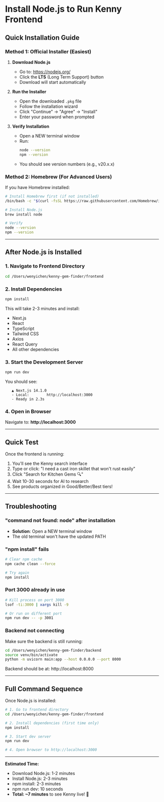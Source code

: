 # Install Node.js to Run Kenny Frontend

## Quick Installation Guide

### Method 1: Official Installer (Easiest)

1. **Download Node.js**
   - Go to: https://nodejs.org/
   - Click the **LTS** (Long Term Support) button
   - Download will start automatically

2. **Run the Installer**
   - Open the downloaded `.pkg` file
   - Follow the installation wizard
   - Click "Continue" → "Agree" → "Install"
   - Enter your password when prompted

3. **Verify Installation**
   - Open a NEW terminal window
   - Run:
     ```bash
     node --version
     npm --version
     ```
   - You should see version numbers (e.g., v20.x.x)

### Method 2: Homebrew (For Advanced Users)

If you have Homebrew installed:

```bash
# Install Homebrew first (if not installed)
/bin/bash -c "$(curl -fsSL https://raw.githubusercontent.com/Homebrew/install/HEAD/install.sh)"

# Install Node.js
brew install node

# Verify
node --version
npm --version
```

---

## After Node.js is Installed

### 1. Navigate to Frontend Directory
```bash
cd /Users/wenyichen/kenny-gem-finder/frontend
```

### 2. Install Dependencies
```bash
npm install
```

This will take 2-3 minutes and install:
- Next.js
- React
- TypeScript
- Tailwind CSS
- Axios
- React Query
- All other dependencies

### 3. Start the Development Server
```bash
npm run dev
```

You should see:
```
   ▲ Next.js 14.1.0
   - Local:        http://localhost:3000
   - Ready in 2.3s
```

### 4. Open in Browser
Navigate to: **http://localhost:3000**

---

## Quick Test

Once the frontend is running:

1. You'll see the Kenny search interface
2. Type or click: "I need a cast iron skillet that won't rust easily"
3. Click "Search for Kitchen Gems 🔍"
4. Wait 10-30 seconds for AI to research
5. See products organized in Good/Better/Best tiers!

---

## Troubleshooting

### "command not found: node" after installation
- **Solution**: Open a NEW terminal window
- The old terminal won't have the updated PATH

### "npm install" fails
```bash
# Clear npm cache
npm cache clean --force

# Try again
npm install
```

### Port 3000 already in use
```bash
# Kill process on port 3000
lsof -ti:3000 | xargs kill -9

# Or run on different port
npm run dev -- -p 3001
```

### Backend not connecting
Make sure the backend is still running:
```bash
cd /Users/wenyichen/kenny-gem-finder/backend
source venv/bin/activate
python -m uvicorn main:app --host 0.0.0.0 --port 8000
```

Backend should be at: http://localhost:8000

---

## Full Command Sequence

Once Node.js is installed:

```bash
# 1. Go to frontend directory
cd /Users/wenyichen/kenny-gem-finder/frontend

# 2. Install dependencies (first time only)
npm install

# 3. Start dev server
npm run dev

# 4. Open browser to http://localhost:3000
```

---

**Estimated Time:**
- Download Node.js: 1-2 minutes
- Install Node.js: 2-3 minutes
- npm install: 2-3 minutes
- npm run dev: 10 seconds
- **Total: ~7 minutes** to see Kenny live! 🚀
